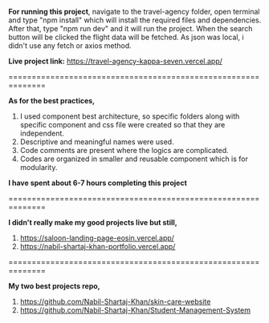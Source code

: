 **For running this project**,
navigate to the travel-agency folder, open terminal and type "npm install" which will install the required files and dependencies. After that, type "npm run dev" and it will run the project. When the search button will be clicked the flight data will be fetched. As json was local, i didn't use any fetch or axios method.

**Live project link:** https://travel-agency-kappa-seven.vercel.app/

==============================================================

**As for the best practices,**

1. I used component best architecture, so specific folders along with specific component and css file were created so that they are independent.
2. Descriptive and meaningful names were used.
3. Code comments are present where the logics are complicated.
4. Codes are organized in smaller and reusable component which is for modularity.

**I have spent about 6-7 hours completing this project**

==============================================================

**I didn't really make my good projects live but still,**

1. https://saloon-landing-page-eosin.vercel.app/
2. https://nabil-shartaj-khan-portfolio.vercel.app/

==============================================================

**My two best projects repo,**

1. https://github.com/Nabil-Shartaj-Khan/skin-care-website
2. https://github.com/Nabil-Shartaj-Khan/Student-Management-System

